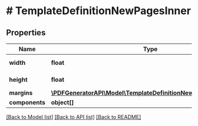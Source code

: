 # # TemplateDefinitionNewPagesInner

## Properties

Name | Type | Description | Notes
------------ | ------------- | ------------- | -------------
**width** | **float** | Page width in units | [optional]
**height** | **float** | Page height in units | [optional]
**margins** | [**\PDFGeneratorAPI\Model\TemplateDefinitionNewPagesInnerMargins**](TemplateDefinitionNewPagesInnerMargins.md) |  | [optional]
**components** | **object[]** |  | [optional]

[[Back to Model list]](../../README.md#models) [[Back to API list]](../../README.md#endpoints) [[Back to README]](../../README.md)
